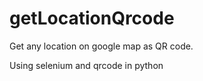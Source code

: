 # getLocationQrcode

Get any location on google map as QR code.

Using selenium and qrcode in python
